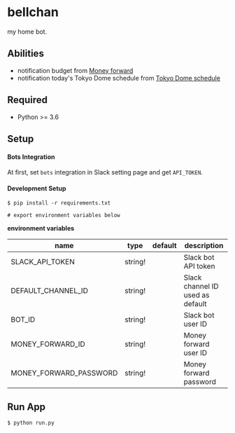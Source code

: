 # bellchan
my home bot.

## Abilities
- notification budget from [Money forward](https://moneyforward.com/)
- notification today's Tokyo Dome schedule from [Tokyo Dome schedule](https://www.tokyo-dome.co.jp/dome/schedule/)


## Required
- Python >= 3.6


## Setup
#### Bots Integration
At first, set `bots` integration in Slack setting page and get `API_TOKEN`.


#### Development Setup
```
$ pip install -r requirements.txt

# export environment variables below
```

__environment variables__

| name                   | type    | default | description                                         |
|------------------------|---------|---------|-----------------------------------------------------|
| SLACK_API_TOKEN        | string! |         | Slack bot API token                                 |
| DEFAULT_CHANNEL_ID     | string! |         | Slack channel ID used as default                    |
| BOT_ID                 | string! |         | Slack bot user ID                                   |
| MONEY_FORWARD_ID       | string! |         | Money forward user ID  |
| MONEY_FORWARD_PASSWORD | string! |         | Money forward password |

## Run App
```
$ python run.py
```
